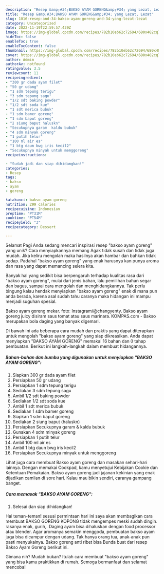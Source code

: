 ```yaml
---
description: "Resep &amp;#34;BAKSO AYAM GORENG&amp;#34; yang Lezat, Lezat"
title: "Resep &amp;#34;BAKSO AYAM GORENG&amp;#34; yang Lezat, Lezat"
slug: 1016-resep-and-34-bakso-ayam-goreng-and-34-yang-lezat-lezat
category: Uncategorized
date: 2022-11-19T22:59:57.429Z
image: https://img-global.cpcdn.com/recipes/782b10eb62c72694/680x482cq70/bakso-ayam-goreng-foto-resep-utama.jpg
hideToc: false
enableToc: true
enableTocContent: false
thumbnail: https://img-global.cpcdn.com/recipes/782b10eb62c72694/680x482cq70/bakso-ayam-goreng-foto-resep-utama.jpg
cover: https://img-global.cpcdn.com/recipes/782b10eb62c72694/680x482cq70/bakso-ayam-goreng-foto-resep-utama.jpg
author: Admin
authorAv: notfound
ratingvalue: 3.5
reviewcount: 11
recipeingredient:
- "300 gr dada ayam filet"
- "50 gr udang"
- "1 sdm tepung terigu"
- "3 sdm tepung sagu"
- "1/2 sdt baking powder"
- "1/2 sdt soda kue"
- "1 sdt merica bubuk"
- "1 sdm bamer goreng"
- "1 sdm baput goreng"
- "2 siung baput haluskn"
- "Secukupnya garam  kaldu bubuk"
- "4 sdm minyak goreng"
- "1 putih telur"
- "100 ml air es"
- "1 btg daun bwg iris kecil2"
- "Secukupnya minyak untuk menggoreng"
recipeinstructions:

- "Sudah jadi dan siap dihidangkan!"
categories:
- Resep
tags:
- bakso
- ayam
- goreng

katakunci: bakso ayam goreng 
nutrition: 299 calories
recipecuisine: Indonesian
preptime: "PT31M"
cooktime: "PT54M"
recipeyield: "3"
recipecategory: Dessert

---
```



Selamat Pagi Anda sedang mencari inspirasi resep &#34;bakso ayam goreng&#34; yang unik? Cara menyiapkannya memang Agak tidak susah dan tidak juga mudah. Jika keliru mengolah maka hasilnya akan hambar dan bahkan tidak sedap. Padahal &#34;bakso ayam goreng&#34; yang enak harusnya kan punya aroma dan rasa yang dapat memancing selera kita.


Banyak hal yang sedikit bisa berpengaruh terhadap kualitas rasa dari &#34;bakso ayam goreng&#34;, mulai dari jenis bahan, lalu pemilihan bahan segar dan bagus, sampai cara mengolah dan menghidangkannya. Tak perlu bingung kalau hendak menyiapkan &#34;bakso ayam goreng&#34; enak di mana pun anda berada, karena asal sudah tahu caranya maka hidangan ini mampu menjadi suguhan spesial.

Bakso ayam goreng mekar. foto: Instagram/@changyenty. Bakso ayam goreng juicy disiram saus tomat atau saus marinara. KOMPAS.com - Bakso merupakan bola daging yang banyak digemari.


Di bawah ini ada beberapa cara mudah dan praktis yang dapat diterapkan untuk mengolah &#34;bakso ayam goreng&#34; yang siap dikreasikan. Anda dapat menyiapkan &#34;BAKSO AYAM GORENG&#34; memakai 16 bahan dan 0 tahap pembuatan. Berikut ini langkah-langkah dalam membuat hidangannya.

<!--inarticleads1-->

##### Bahan-bahan dan bumbu yang digunakan untuk menyiapkan &#34;BAKSO AYAM GORENG&#34;:

1. Siapkan 300 gr dada ayam filet
1. Persiapkan 50 gr udang
1. Persiapkan 1 sdm tepung terigu
1. Sediakan 3 sdm tepung sagu
1. Ambil 1/2 sdt baking powder
1. Sediakan 1/2 sdt soda kue
1. Ambil 1 sdt merica bubuk
1. Sediakan 1 sdm bamer goreng
1. Siapkan 1 sdm baput goreng
1. Sediakan 2 siung baput (haluskn)
1. Persiapkan Secukupnya garam &amp; kaldu bubuk
1. Gunakan 4 sdm minyak goreng
1. Persiapkan 1 putih telur
1. Ambil 100 ml air es
1. Ambil 1 btg daun bwg iris kecil2
1. Persiapkan Secukupnya minyak untuk menggoreng


Lihat juga cara membuat Bakso ayam goreng dan masakan sehari-hari lainnya. Dengan memakai Cookpad, kamu menyetujui Kebijakan Cookie dan Ketentuan Pemakaian. Bakso ayam goreng jadi jajanan kekinian yang enak dijadikan camilan di sore hari. Kalau mau bikin sendiri, caranya gampang banget. 

<!--inarticleads2-->

##### Cara memasak &#34;BAKSO AYAM GORENG&#34;:


1. Selesai dan siap dihidangkan!

Hai teman-teman! sesuai permintaan hari ini saya akan membagikan cara membuat BAKSO GORENG KOPONG tidak mengempes meski sudah dingin. rasanya enak, gurih,. Daging ayam bisa dihaluskan dengan food processor atau blender. Agar aromanya semakin menggoda, pembuatan bakso ayam juga bisa dicampur dengan udang. Tak hanya orang tua, anak-anak pun pasti menyukainya. Bakso goreng anti ribet bisa Bunda buat dari resep Bakso Ayam Goreng berikut ini. 

Gimana nih? Mudah bukan? Itulah cara membuat &#34;bakso ayam goreng&#34; yang bisa kamu praktikkan di rumah. Semoga bermanfaat dan selamat mencoba!
